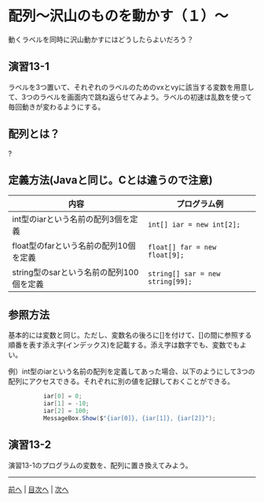 # 配列～沢山のものを動かす（１）～
動くラベルを同時に沢山動かすにはどうしたらよいだろう？

## 演習13-1
ラベルを3つ置いて、それぞれのラベルのためのvxとvyに該当する変数を用意して、3つのラベルを画面内で跳ね返らせてみよう。ラベルの初速は乱数を使って毎回動きが変わるようにする。

## 配列とは？

?

## 定義方法(Javaと同じ。Cとは違うので注意)
|内容|プログラム例|
|---|-----------|
|int型のiarという名前の配列3個を定義|`int[] iar = new int[2];`|
|float型のfarという名前の配列10個を定義|`float[] far = new float[9];`|
|string型のsarという名前の配列100個を定義|`string[] sar = new string[99];`|

## 参照方法
基本的には変数と同じ。ただし、変数名の後ろに[]を付けて、[]の間に参照する順番を表す添え字(インデックス)を記載する。添え字は数字でも、変数でもよい。

例）int型のiarという名前の配列を定義してあった場合、以下のようにして3つの配列にアクセスできる。それぞれに別の値を記録しておくことができる。

```cs
          iar[0] = 0;
          iar[1] = -10;
          iar[2] = 100;
          MessageBox.Show($"{iar[0]}, {iar[1]}, {iar[2]}");
```

## 演習13-2
演習13-1のプログラムの変数を、配列に置き換えてみよう。

---

[前へ](12.md) | [目次へ](README.md#%E7%9B%AE%E6%AC%A1) | [次へ](14.md)
